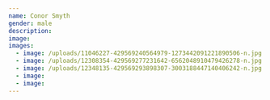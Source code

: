 ```yaml
---
name: Conor Smyth
gender: male
description:
image:
images:
  - image: /uploads/11046227-429569240564979-1273442091221890506-n.jpg
  - image: /uploads/12308354-429569277231642-6562048910479426278-n.jpg
  - image: /uploads/12348135-429569293898307-3003188447140406242-n.jpg
  - image:
  - image:
---
```



